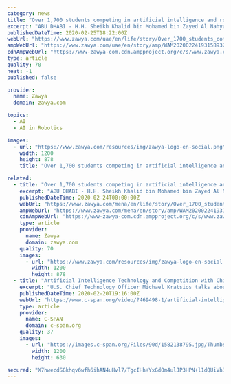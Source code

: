 ```yaml
---
category: news
title: "Over 1,700 students competing in artificial intelligence and robot competitions"
excerpt: "ABU DHABI - H.H. Sheikh Khalid bin Mohamed bin Zayed Al Nahyan, Chairman of Abu Dhabi Executive Office, opened the activities of the 6th national championship of the series of artificial intelligence, AI, and robot competitions 2020, organised by the Ministry of Education at the Abu Dhabi National Exhibition Centre, ADNEC. Held under the ..."
publishedDateTime: 2020-02-25T18:22:00Z
webUrl: "https://www.zawya.com/uae/en/life/story/Over_1700_students_competing_in_artificial_intelligence_and_robot_competitions-WAM20200224193158932/"
ampWebUrl: "https://www.zawya.com/uae/en/story/amp/WAM20200224193158932/"
cdnAmpWebUrl: "https://www-zawya-com.cdn.ampproject.org/c/s/www.zawya.com/uae/en/story/amp/WAM20200224193158932/"
type: article
quality: 70
heat: -1
published: false

provider:
  name: Zawya
  domain: zawya.com

topics:
  - AI
  - AI in Robotics

images:
  - url: "https://www.zawya.com/resources/img/zawya-logo-en-social.png"
    width: 1200
    height: 878
    title: "Over 1,700 students competing in artificial intelligence and robot competitions"

related:
  - title: "Over 1,700 students competing in artificial intelligence and robot competitions"
    excerpt: "ABU DHABI - H.H. Sheikh Khalid bin Mohamed bin Zayed Al Nahyan, Chairman of Abu Dhabi Executive Office, opened the activities of the 6th national championship of the series of artificial intelligence, AI, and robot competitions 2020, organised by the Ministry of Education at the Abu Dhabi National Exhibition Centre, ADNEC. Held under the ..."
    publishedDateTime: 2020-02-24T00:00:00Z
    webUrl: "https://www.zawya.com/mena/en/life/story/Over_1700_students_competing_in_artificial_intelligence_and_robot_competitions-WAM20200224193158932/"
    ampWebUrl: "https://www.zawya.com/mena/en/story/amp/WAM20200224193158932/"
    cdnAmpWebUrl: "https://www-zawya-com.cdn.ampproject.org/c/s/www.zawya.com/mena/en/story/amp/WAM20200224193158932/"
    type: article
    provider:
      name: Zawya
      domain: zawya.com
    quality: 70
    images:
      - url: "https://www.zawya.com/resources/img/zawya-logo-en-social.png"
        width: 1200
        height: 878
  - title: "Artificial Intelligence Technology and Competition with China"
    excerpt: "U.S. Chief Technology Officer Michael Kratsios talks about artificial intelligence technology and tackling Chinese competition."
    publishedDateTime: 2020-02-20T19:16:00Z
    webUrl: "https://www.c-span.org/video/?469498-1/artificial-intelligence-technology-competition-china"
    type: article
    provider:
      name: C-SPAN
      domain: c-span.org
    quality: 37
    images:
      - url: "https://images.c-span.org/Files/90d/1582138795.jpg/Thumbs/height.630.no_border.width.1200.jpg"
        width: 1200
        height: 630

secured: "X7hwecdSGkhqv6wfh6ihAN4uHvl7/TgcIHh+YxGdOm4ulJP3HPN+l1dQUiVh3LEMlwck3rF3mZdKvXGna03vuMqeWyzzqojq32J99lnk6DAVh1PAEg7LYNDnWANnex4w0QoXXBPWE4BbNuFYPIdWHTo8WL63gE+FSMrIlQKY9D/Fu+CwpuCWgcPYP4sAWgXCBN4vVjvdKWnXktaoky8FByomyJJzW670TapckBu6tOPAWkD51egwqSQ5ACHE3Agx1rvllBcSfg68RH656ip93k490+KglvTEAh3G2ycHbt+HimmCpGl+aWDEjOYmcrSN;vqODVL0mbcjTKTc/h8QaUA=="
---
```


